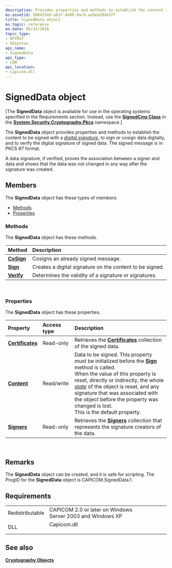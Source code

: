 ```yaml
---
description: Provides properties and methods to establish the content to be signed with a digital signature, to sign or cosign data digitally, and to verify the digital signature of signed data. The signed message is in PKCS \#7 format.
ms.assetid: 500437e8-a637-4e89-9ac9-aa3ea20d437f
title: SignedData object
ms.topic: reference
ms.date: 05/31/2018
topic_type:
- APIRef
- kbSyntax
api_name:
- SignedData
api_type:
- COM
api_location:
- Capicom.dll
---
```


# SignedData object

\[The **SignedData** object is available for use in the operating systems specified in the Requirements section. Instead, use the [**SignedCms Class**](/dotnet/api/system.security.cryptography.pkcs.signedcms?view=dotnet-plat-ext-3.1&preserve-view=true) in the [**System.Security.Cryptography.Pkcs**](/dotnet/api/system.security.cryptography.pkcs?view=dotnet-plat-ext-3.1&preserve-view=true) namespace.\]

The **SignedData** object provides properties and methods to establish the content to be signed with a [*digital signature*](../secgloss/d-gly.md), to sign or cosign data digitally, and to verify the digital signature of signed data. The signed message is in PKCS \#7 format.

A data signature, if verified, proves the association between a signer and data and shows that the data was not changed in any way after the signature was created.

## Members

The **SignedData** object has these types of members:

-   [Methods](#methods)
-   [Properties](#properties)

### Methods

The **SignedData** object has these methods.



| Method                              | Description                                                         |
|:------------------------------------|:--------------------------------------------------------------------|
| [**CoSign**](signeddata-cosign.md) | Cosigns an already signed message.<br/>                       |
| [**Sign**](signeddata-sign.md)     | Creates a digital signature on the content to be signed.<br/> |
| [**Verify**](signeddata-verify.md) | Determines the validity of a signature or signatures.<br/>    |



 

### Properties

The **SignedData** object has these properties.



| Property                                                   | Access type           | Description                                                                                                                                                                                                                                                                                                                                                                                                                                           |
|:-----------------------------------------------------------|:----------------------|:------------------------------------------------------------------------------------------------------------------------------------------------------------------------------------------------------------------------------------------------------------------------------------------------------------------------------------------------------------------------------------------------------------------------------------------------------|
| [**Certificates**](signeddata-certificates.md)<br/> | Read-only<br/>  | Retrieves the [**Certificates**](certificates.md) collection of the signed data.<br/>                                                                                                                                                                                                                                                                                                                                                          |
| [**Content**](signeddata-content.md)<br/>           | Read/write<br/> | Data to be signed. This property must be initialized before the [**Sign**](signeddata-sign.md) method is called.<br/> When the value of this property is reset, directly or indirectly, the whole [*state*](../secgloss/s-gly.md) of the object is reset, and any signature that was associated with the object before the property was changed is lost.<br/> This is the default property.<br/> |
| [**Signers**](signeddata-signers.md)<br/>           | Read-only<br/>  | Retrieves the [**Signers**](signers.md) collection that represents the signature creators of the data.<br/>                                                                                                                                                                                                                                                                                                                                    |



 

## Remarks

The **SignedData** object can be created, and it is safe for scripting. The ProgID for the **SignedData** object is CAPICOM.SignedData.1.

## Requirements



|                            |                                                                                        |
|----------------------------|----------------------------------------------------------------------------------------|
| Redistributable<br/> | CAPICOM 2.0 or later on Windows Server 2003 and Windows XP<br/>                  |
| DLL<br/>             | <dl> <dt>Capicom.dll</dt> </dl> |



## See also

<dl> <dt>

[**Cryptography Objects**](cryptography-objects.md)
</dt> </dl>

 

 
